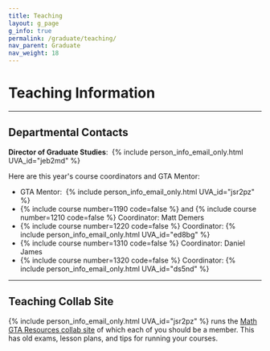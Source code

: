 ```yaml
---
title: Teaching
layout: g_page
g_info: true
permalink: /graduate/teaching/
nav_parent: Graduate
nav_weight: 18
---
```


<h1>Teaching Information</h1>

---

<h2 class="mb-3">Departmental Contacts</h2>

**Director of Graduate Studies**:&nbsp;&nbsp;{% include person_info_email_only.html UVA_id="jeb2md" %}

Here are this year's course coordinators and GTA Mentor:

- GTA Mentor:&nbsp;&nbsp;{% include person_info_email_only.html UVA_id="jsr2pz" %}
- {% include course number=1190 code=false %} and {% include course number=1210 code=false %} Coordinator: Matt Demers
- {% include course number=1220 code=false %} Coordinator: {% include person_info_email_only.html UVA_id="ed8bg" %}
- {% include course number=1310 code=false %} Coordinator: Daniel James
- {% include course number=1320 code=false %} Coordinator: {% include person_info_email_only.html UVA_id="ds5nd" %}

---

<h2 class="mb-3">Teaching Collab Site</h2>

{% include person_info_email_only.html UVA_id="jsr2pz" %} runs the [Math GTA Resources collab site](https://collab.itc.virginia.edu/portal/site/0eecd9ff-1916-4857-8a44-43d946f5aef5) of which each of you should be a member. This has old exams, lesson plans, and tips for running your courses.